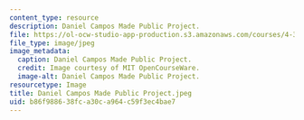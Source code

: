 ```yaml
---
content_type: resource
description: Daniel Campos Made Public Project.
file: https://ol-ocw-studio-app-production.s3.amazonaws.com/courses/4-301-introduction-to-the-visual-arts-spring-2007/b86f988638fca30ca964c59f3ec4bae7_DanielCamposMadePublicProject.jpeg
file_type: image/jpeg
image_metadata:
  caption: Daniel Campos Made Public Project.
  credit: Image courtesy of MIT OpenCourseWare.
  image-alt: Daniel Campos Made Public Project.
resourcetype: Image
title: Daniel Campos Made Public Project.jpeg
uid: b86f9886-38fc-a30c-a964-c59f3ec4bae7
---
```

